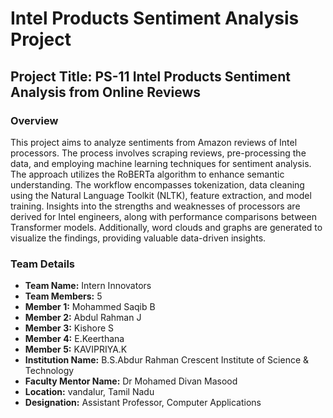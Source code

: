 # Intel Products Sentiment Analysis Project

## Project Title: PS-11 Intel Products Sentiment Analysis from Online Reviews

### Overview
This project aims to analyze sentiments from Amazon reviews of Intel processors. The process involves scraping reviews, pre-processing the data, and employing machine learning techniques for sentiment analysis. The approach utilizes the RoBERTa algorithm to enhance semantic understanding. The workflow encompasses tokenization, data cleaning using the Natural Language Toolkit (NLTK), feature extraction, and model training. Insights into the strengths and weaknesses of processors are derived for Intel engineers, along with performance comparisons between Transformer models. Additionally, word clouds and graphs are generated to visualize the findings, providing valuable data-driven insights.

### Team Details
- **Team Name:** Intern Innovators
- **Team Members:** 5
- **Member 1:** Mohammed Saqib B
- **Member 2:** Abdul Rahman J
- **Member 3:** Kishore S
- **Member 4:** E.Keerthana
- **Member 5:** KAVIPRIYA.K
- **Institution Name:** B.S.Abdur Rahman Crescent Institute of Science & Technology
- **Faculty Mentor Name:** Dr Mohamed Divan Masood 
- **Location:** vandalur, Tamil Nadu
- **Designation:** Assistant Professor, Computer
Applications

